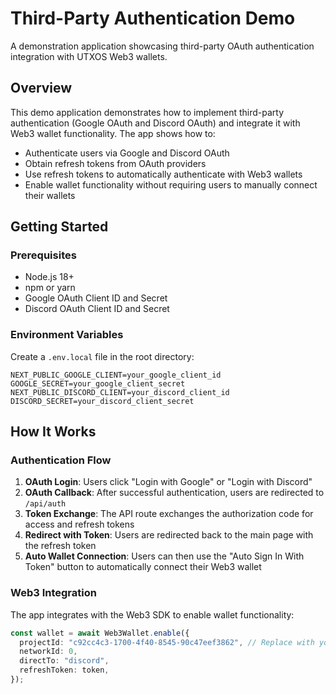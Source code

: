 # Third-Party Authentication Demo

A demonstration application showcasing third-party OAuth authentication integration with UTXOS Web3 wallets.

## Overview

This demo application demonstrates how to implement third-party authentication (Google OAuth and Discord OAuth) and integrate it with Web3 wallet functionality. The app shows how to:

- Authenticate users via Google and Discord OAuth
- Obtain refresh tokens from OAuth providers
- Use refresh tokens to automatically authenticate with Web3 wallets
- Enable wallet functionality without requiring users to manually connect their wallets

## Getting Started

### Prerequisites

- Node.js 18+
- npm or yarn
- Google OAuth Client ID and Secret
- Discord OAuth Client ID and Secret

### Environment Variables

Create a `.env.local` file in the root directory:

```env
NEXT_PUBLIC_GOOGLE_CLIENT=your_google_client_id
GOOGLE_SECRET=your_google_client_secret
NEXT_PUBLIC_DISCORD_CLIENT=your_discord_client_id
DISCORD_SECRET=your_discord_client_secret
```

## How It Works

### Authentication Flow

1. **OAuth Login**: Users click "Login with Google" or "Login with Discord"
2. **OAuth Callback**: After successful authentication, users are redirected to `/api/auth`
3. **Token Exchange**: The API route exchanges the authorization code for access and refresh tokens
4. **Redirect with Token**: Users are redirected back to the main page with the refresh token
5. **Auto Wallet Connection**: Users can then use the "Auto Sign In With Token" button to automatically connect their Web3 wallet

### Web3 Integration

The app integrates with the Web3 SDK to enable wallet functionality:

```typescript
const wallet = await Web3Wallet.enable({
  projectId: "c92cc4c3-1700-4f40-8545-90c47eef3862", // Replace with your project ID
  networkId: 0,
  directTo: "discord",
  refreshToken: token,
});
```
